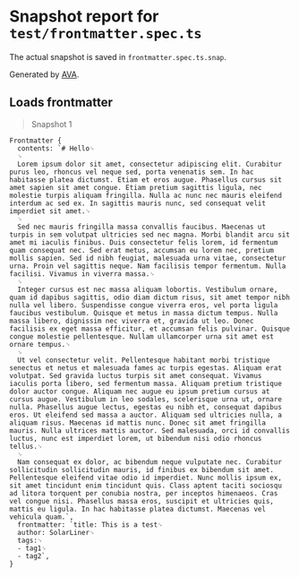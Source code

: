 # Snapshot report for `test/frontmatter.spec.ts`

The actual snapshot is saved in `frontmatter.spec.ts.snap`.

Generated by [AVA](https://ava.li).

## Loads frontmatter

> Snapshot 1

    Frontmatter {
      contents: `# Hello␊
      ␊
      Lorem ipsum dolor sit amet, consectetur adipiscing elit. Curabitur purus leo, rhoncus vel neque sed, porta venenatis sem. In hac habitasse platea dictumst. Etiam et eros augue. Phasellus cursus sit amet sapien sit amet congue. Etiam pretium sagittis ligula, nec molestie turpis aliquam fringilla. Nulla ac nunc nec mauris eleifend interdum ac sed ex. In sagittis mauris nunc, sed consequat velit imperdiet sit amet.␊
      ␊
      Sed nec mauris fringilla massa convallis faucibus. Maecenas ut turpis in sem volutpat ultricies sed nec magna. Morbi blandit arcu sit amet mi iaculis finibus. Duis consectetur felis lorem, id fermentum quam consequat nec. Sed erat metus, accumsan eu lorem nec, pretium mollis sapien. Sed id nibh feugiat, malesuada urna vitae, consectetur urna. Proin vel sagittis neque. Nam facilisis tempor fermentum. Nulla facilisi. Vivamus in viverra massa.␊
      ␊
      Integer cursus est nec massa aliquam lobortis. Vestibulum ornare, quam id dapibus sagittis, odio diam dictum risus, sit amet tempor nibh nulla vel libero. Suspendisse congue viverra eros, vel porta ligula faucibus vestibulum. Quisque et metus in massa dictum tempus. Nulla massa libero, dignissim nec viverra et, gravida ut leo. Donec facilisis ex eget massa efficitur, et accumsan felis pulvinar. Quisque congue molestie pellentesque. Nullam ullamcorper urna sit amet est ornare tempus.␊
      ␊
      Ut vel consectetur velit. Pellentesque habitant morbi tristique senectus et netus et malesuada fames ac turpis egestas. Aliquam erat volutpat. Sed gravida luctus turpis sit amet consequat. Vivamus iaculis porta libero, sed fermentum massa. Aliquam pretium tristique dolor auctor congue. Aliquam nec augue eu ipsum pretium cursus at cursus augue. Vestibulum in leo sodales, scelerisque urna ut, ornare nulla. Phasellus augue lectus, egestas eu nibh et, consequat dapibus eros. Ut eleifend sed massa a auctor. Aliquam sed ultricies nulla, a aliquam risus. Maecenas id mattis nunc. Donec sit amet fringilla mauris. Nulla ultrices mattis auctor. Sed malesuada, orci id convallis luctus, nunc est imperdiet lorem, ut bibendum nisi odio rhoncus tellus.␊
      ␊
      Nam consequat ex dolor, ac bibendum neque vulputate nec. Curabitur sollicitudin sollicitudin mauris, id finibus ex bibendum sit amet. Pellentesque eleifend vitae odio id imperdiet. Nunc mollis ipsum ex, sit amet tincidunt enim tincidunt quis. Class aptent taciti sociosqu ad litora torquent per conubia nostra, per inceptos himenaeos. Cras vel congue nisi. Phasellus massa eros, suscipit et ultricies quis, mattis eu ligula. In hac habitasse platea dictumst. Maecenas vel vehicula quam.`,
      frontmatter: `title: This is a test␊
      author: SolarLiner␊
      tags:␊
      - tag1␊
      - tag2`,
    }
